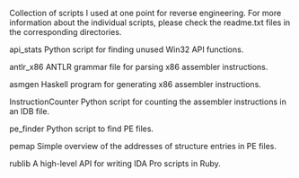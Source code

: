 Collection of scripts I used at one point for reverse engineering.
For more information about the individual scripts, please check
the readme.txt files in the corresponding directories.

api_stats
	Python script for finding unused Win32 API functions.

antlr_x86
	ANTLR grammar file for parsing x86 assembler instructions.
	
asmgen
	Haskell program for generating x86 assembler instructions.
	
InstructionCounter
	Python script for counting the assembler instructions in an IDB file.
	
pe_finder
	Python script to find PE files.
	
pemap
	Simple overview of the addresses of structure entries in PE files.
	
rublib
	A high-level API for writing IDA Pro scripts in Ruby.